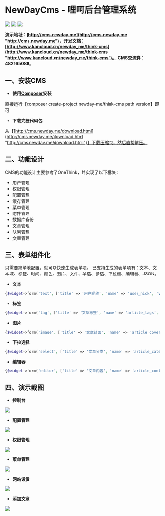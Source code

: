# NewDayCms - 哩呵后台管理系统

![](https://img.shields.io/github/stars/newday-me/think-cms.svg) ![](https://img.shields.io/github/forks/newday-me/think-cms.svg) ![](https://img.shields.io/github/tag/newday-me/think-cms.svg)

**演示地址：[http://cms.newday.me](http://cms.newday.me "http://cms.newday.me")，开发文档：[http://www.kancloud.cn/newday_me/think-cms](http://www.kancloud.cn/newday_me/think-cms "http://www.kancloud.cn/newday_me/think-cms")。**
**CMS交流群**：**482165089**。

## 一、安装CMS

* **使用[Composer](http://www.phpcomposer.com/ "Composer")安装**

直接运行【composer create-project newday-me/think-cms path version】即可

*  **下载完整代码包**

从【[http://cms.newday.me/download.html](http://cms.newday.me/download.html "http://cms.newday.me/download.html")】下载压缩包，然后直接解压。

## 二、功能设计

CMS的功能设计主要参考了OneThink，并实现了以下模块：

* 用户管理
* 权限管理
* 配置管理
* 缓存管理
* 菜单管理
* 附件管理
* 数据库备份
* 文章管理
* 队列管理
* 文章管理

## 三、表单组件化

只需要简单地配置，就可以快速生成表单项。
已支持生成的表单项有：文本、文本域、标签、时间、颜色、图片、文件、单选、多选、下拉框、编辑器、JSON。

* **文本**

```php
{$widget->form('text', ['title' => '用户昵称', 'name' => 'user_nick', 'value' => ''])}
```

* **标签**

```php
{$widget->form('tag', ['title' => '文章标签', 'name' => 'article_tags', 'value' => ''])}
```

* **图片**

```php
{$widget->form('image', ['title' => '文章封面', 'name' => 'article_cover', 'value' => ''])}
```

* **下拉选择**

```php
{$widget->form('select', ['title' => '文章分类', 'name' => 'article_cate', 'list' => $cate_list])}
```

* **编辑器**

```php
{$widget->form('editor', ['title' => '文章内容', 'name' => 'article_content', 'value' => ''])}
```

## 四、演示截图

* **控制台**

![](https://raw.githubusercontent.com/newday-me/think-cms/master/public/image/index.png)

* **配置管理**

![](https://raw.githubusercontent.com/newday-me/think-cms/master/public/image/config.png)

* **权限管理**

![](https://raw.githubusercontent.com/newday-me/think-cms/master/public/image/auth.png)

* **菜单管理**

![](https://raw.githubusercontent.com/newday-me/think-cms/master/public/image/menu.png)

* **网站设置**

![](https://raw.githubusercontent.com/newday-me/think-cms/master/public/image/setting.png)

* **添加文章**

![](https://raw.githubusercontent.com/newday-me/think-cms/master/public/image/article.png)